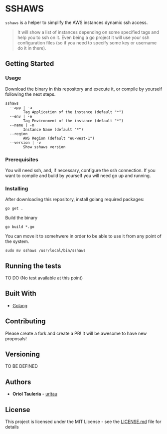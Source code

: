 # SSHAWS

`sshaws` is a helper to simplify the AWS instances dynamic ssh access.

> It will show a list of instances depending on some specified tags and help you to ssh on it.
Even being a go project it will use your ssh configuration files (so if you need to specify some key or username do it in there).

## Getting Started

### Usage

Download the binary in this repository and execute it, or compile by yourself following the next steps.

```
sshaws
  --app | -a
        Tag Application of the instance (default "*")
  --env | -e
        Tag Environment of the instance (default "*")
  --name | -n
        Instance Name (default "*")
  --region
        AWS Region (default "eu-west-1")
  --version | -v
        Show sshaws version
```

### Prerequisites

You will need ssh, and, if necessary, configure the ssh connection.
If you want to compile and build by yourself you will need go up and running.

### Installing

After downloading this repository, install golang required packages:

```
go get .
```

Build the binary

```
go build *.go
```

You can move it to somehwere in order to be able to use it from any point of the system.

```
sudo mv sshaws /usr/local/bin/sshaws
```

## Running the tests

TO DO (No test available at this point)

## Built With

* [Golang](https://golang.org/)

## Contributing

Please create a fork and create a PR! It will be awesome to have new proposals!

## Versioning

TO BE DEFINED

## Authors

* **Oriol Tauleria** - [uritau](https://github.com/uritau)

## License

This project is licensed under the MIT License - see the [LICENSE.md](LICENSE.md) file for details

